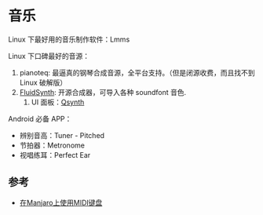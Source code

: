 # 音乐

Linux 下最好用的音乐制作软件：Lmms

Linux 下口碑最好的音源：

1. pianoteq: 最逼真的钢琴合成音源，全平台支持。（但是闭源收费，而且找不到 Linux 破解版）
2. [FluidSynth](https://github.com/FluidSynth/fluidsynth): 开源合成器，可导入各种 soundfont 音色.
   1. UI 面板：[Qsynth](https://github.com/rncbc/qsynth)

Android 必备 APP：

- 辨别音高：Tuner - Pitched
- 节拍器：Metronome
- 视唱练耳：Perfect Ear



## 参考

- [在Manjaro上使用MIDI键盘](https://lwnlh.com/11.html)
